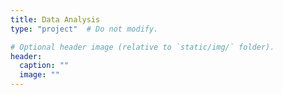 ```yaml
---
title: Data Analysis
type: "project"  # Do not modify.

# Optional header image (relative to `static/img/` folder).
header:
  caption: ""
  image: ""
---
```


